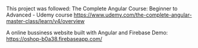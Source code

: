 This project was followed: The Complete Angular Course: Beginner to Advanced - Udemy course
https://www.udemy.com/the-complete-angular-master-class/learn/v4/overview

A online bussiness website built with Angular and Firebase
Demo: https://oshop-b0a38.firebaseapp.com/
